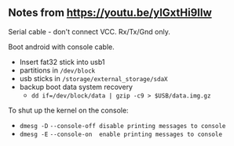 ## Notes from https://youtu.be/yIGxtHi9Ilw

Serial cable - don't connect VCC. Rx/Tx/Gnd only.

Boot android with console cable.
* Insert fat32 stick into usb1
* partitions in `/dev/block`
* usb sticks in `/storage/external_storage/sdaX`
* backup boot data system recovery
  * `dd if=/dev/block/data | gzip -c9 > $USB/data.img.gz`

To shut up the kernel on the console:
* `dmesg -D` `--console-off disable printing messages to console`
* `dmesg -E` `--console-on  enable printing messages to console`



